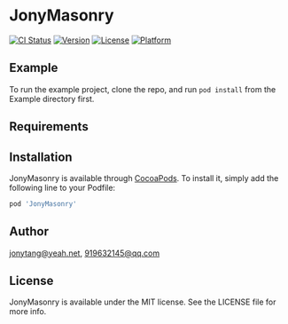 # JonyMasonry

[![CI Status](https://img.shields.io/travis/jonytang@yeah.net/JonyMasonry.svg?style=flat)](https://travis-ci.org/jonytang@yeah.net/JonyMasonry)
[![Version](https://img.shields.io/cocoapods/v/JonyMasonry.svg?style=flat)](https://cocoapods.org/pods/JonyMasonry)
[![License](https://img.shields.io/cocoapods/l/JonyMasonry.svg?style=flat)](https://cocoapods.org/pods/JonyMasonry)
[![Platform](https://img.shields.io/cocoapods/p/JonyMasonry.svg?style=flat)](https://cocoapods.org/pods/JonyMasonry)

## Example

To run the example project, clone the repo, and run `pod install` from the Example directory first.

## Requirements

## Installation

JonyMasonry is available through [CocoaPods](https://cocoapods.org). To install
it, simply add the following line to your Podfile:

```ruby
pod 'JonyMasonry'
```

## Author

jonytang@yeah.net, 919632145@qq.com

## License

JonyMasonry is available under the MIT license. See the LICENSE file for more info.
